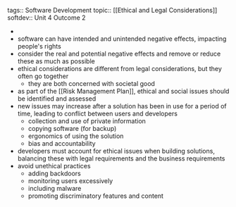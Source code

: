 tags:: Software Development
topic:: [[Ethical and Legal Considerations]]
softdev:: Unit 4 Outcome 2

-
- software can have intended and unintended negative effects, impacting people's rights
- consider the real and potential negative effects and remove or reduce these as much as possible
- ethical considerations are different from legal considerations, but they often go together
	- they are both concerned with societal good
- as part of the [[Risk Management Plan]], ethical and social issues should be identified and assessed
- new issues may increase after a solution has been in use for a period of time, leading to conflict between users and developers
	- collection and use of private information
	- copying software (for backup)
	- ergonomics of using the solution
	- bias and accountability
- developers must account for ethical issues when building solutions, balancing these with legal requirements and the business requirements
- avoid unethical practices
	- adding backdoors
	- monitoring users excessively
	- including malware
	- promoting discriminatory features and content